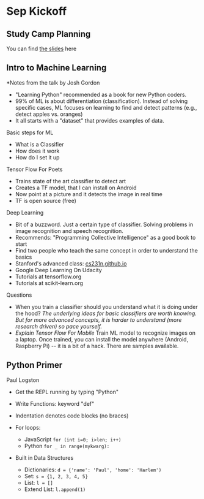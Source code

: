 # Sep Kickoff

## Study Camp Planning
You can find [the slides](http://bit.ly/mlcamp-2016-kickoff) here

## Intro to Machine Learning 
*Notes from the talk by Josh Gordon 


* "Learning Python" recommended as a book for new Python coders.
* 99% of ML is about differentiation (classification). Instead of solving specific cases, ML focuses on learning to find and detect patterns (e.g., detect apples vs. oranges)
* It all starts with a "dataset" that provides examples of data.

Basic steps for ML 
* What is a Classifier
* How does it work
* How do I set it up

Tensor Flow For Poets
 * Trains state of the art classifier to detect art
 * Creates a TF model, that I can install on Android
 * Now point at a picture and it detects the image in real time
 * TF is open source (free) 

Deep Learning
 * Bit of a buzzword. Just a certain type of classifier. Solving problems in image recognition and speech recognition.
 * Recommends: "Programming Collective Intelligence" as a good book to start
 * Find two people who teach the same concept in order to understand the basics
 * Stanford's advanced class: [cs231n.github.io](http://cs231n.github.io)
 * Google Deep Learning On Udacity
 * Tutorials at tensorflow.org
 * Tutorials at scikit-learn.org
 
Questions
 * When you train a classifier should you understand what it is doing under the hood? *The underlying ideas for basic classifiers are worth knowing. But for more advanced concepts, it is harder to understand (more research driven) so pace yourself.*
 * *Explain Tensor Flow For Mobile* Train ML model to recognize images on a laptop. Once trained, you can install the model anywhere (Android, Raspberry Pi) -- it is a bit of a hack. There are samples available.
 
 
 ## Python Primer
 Paul Logston 
 
  * Get the REPL running by typing "Python"
  * Write Functions: keyword "def" 
  * Indentation denotes code blocks (no braces)


  * For loops: 
    * JavaScript ```for (int i=0; i>len; i++)``` 
    * Python ```for _ in range(mykwarg): ```
 
 
  * Built in Data Structures
    * Dictionaries: ``` d = {'name': 'Paul', 'home': 'Harlem') ```
    * Set: ``` s = {1, 2, 3, 4, 5} ``` 
    * List: ``` l = [] ```
    * Extend List: ``` l.append(1) ```

